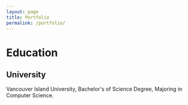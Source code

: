 ```yaml
---
layout: page
title: Portfolio
permalink: /portfolio/
---
```


# Education
## University
Vancouver Island University, Bachelor's of Science Degree, Majoring in Computer Science.